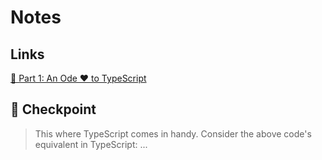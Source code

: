 # Notes

## Links

[🔗 Part 1: An Ode ❤ to TypeScript](https://www.puruvj.dev/blog/get-to-know-typescript-an-ode-to-typescript)

## 🔖 Checkpoint

> This where TypeScript comes in handy. Consider the above code's equivalent in TypeScript: ...
